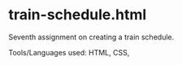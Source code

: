 # train-schedule.html

Seventh assignment on creating a train schedule.

Tools/Languages used: HTML, CSS,
